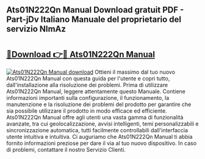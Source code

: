 ## Ats01N222Qn Manual Download gratuit PDF - Part-jDv Italiano Manuale del proprietario del servizio NImAz

# <h2><a href="http://dfeuuy0.blite.top/?on=Ats01N222Qn+Manual">🔗Download 👉🔴 Ats01N222Qn Manual</a></h2>

[![Ats01N222Qn Manual download](https://i.imgur.com/lujVjoI.png)](http://dfeuuy0.blite.top/?on=Ats01N222Qn+Manual)
Ottieni il massimo dal tuo nuovo Ats01N222Qn Manual con questa guida per l'utente e copri tutto, dall'installazione alla risoluzione dei problemi. Prima di utilizzare Ats01N222Qn Manual, leggere attentamente questo Manuale. Contiene informazioni importanti sulla configurazione, il funzionamento, la manutenzione e la risoluzione dei problemi del prodotto per garantire che sia possibile utilizzare il prodotto in modo efficace ed efficiente. Ats01N222Qn Manual offre agli utenti una vasta gamma di funzionalità avanzate, tra cui geolocalizzazione, avvisi intelligenti, temi personalizzabili e sincronizzazione automatica, tutti facilmente controllabili dall'interfaccia utente intuitiva e intuitiva. Ci auguriamo che Ats01N222Qn Manual ti abbia fornito informazioni preziose per dare il via al tuo nuovo dispositivo. In caso di problemi, contattare il nostro Servizio Clienti.
